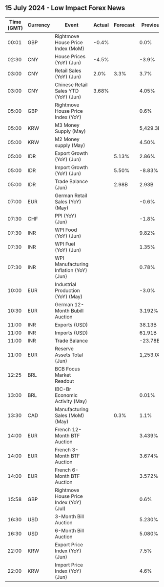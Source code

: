 ## 15 July 2024 - Low Impact Forex News

| Time (GMT) | Currency | Event | Actual | Forecast | Previous |
|------|----------|-------|--------|----------|----------|
| 00:01 | GBP | Rightmove House Price Index (MoM) | -0.4% |  | 0.0% |
| 02:30 | CNY | House Prices (YoY) (Jun) | -4.5% |  | -3.9% |
| 03:00 | CNY | Retail Sales (YoY) (Jun) | 2.0% | 3.3% | 3.7% |
| 03:00 | CNY | Chinese Retail Sales YTD (YoY) (Jun) | 3.68% |  | 4.05% |
| 05:00 | GBP | Rightmove House Price Index (YoY) |  |  | 0.6% |
| 05:00 | KRW | M3 Money Supply (May) |  |  | 5,429.3B |
| 05:00 | KRW | M2 Money supply (May) |  |  | 4.50% |
| 05:00 | IDR | Export Growth (YoY) (Jun) |  | 5.13% | 2.86% |
| 05:00 | IDR | Import Growth (YoY) (Jun) |  | 5.50% | -8.83% |
| 05:00 | IDR | Trade Balance (Jun) |  | 2.98B | 2.93B |
| 07:00 | EUR | German Retail Sales (YoY) (May) |  |  | -0.6% |
| 07:30 | CHF | PPI (YoY) (Jun) |  |  | -1.8% |
| 07:30 | INR | WPI Food (YoY) (Jun) |  |  | 9.82% |
| 07:30 | INR | WPI Fuel (YoY) (Jun) |  |  | 1.35% |
| 07:30 | INR | WPI Manufacturing Inflation (YoY) (Jun) |  |  | 0.78% |
| 10:00 | EUR | Industrial Production (YoY) (May) |  |  | -3.0% |
| 10:30 | EUR | German 12-Month Bubill Auction |  |  | 3.192% |
| 11:00 | INR | Exports (USD) |  |  | 38.13B |
| 11:00 | INR | Imports (USD) |  |  | 61.91B |
| 11:00 | INR | Trade Balance |  |  | -23.78B |
| 11:00 | EUR | Reserve Assets Total (Jun) |  |  | 1,253.08B |
| 12:25 | BRL | BCB Focus Market Readout |  |  |  |
| 13:00 | BRL | IBC-Br Economic Activity (May) |  |  | 0.01% |
| 13:30 | CAD | Manufacturing Sales (MoM) (May) |  | 0.3% | 1.1% |
| 14:00 | EUR | French 12-Month BTF Auction |  |  | 3.439% |
| 14:00 | EUR | French 3-Month BTF Auction |  |  | 3.674% |
| 14:00 | EUR | French 6-Month BTF Auction |  |  | 3.572% |
| 15:58 | GBP | Rightmove House Price Index (YoY) (Jul) |  |  | 0.6% |
| 16:30 | USD | 3-Month Bill Auction |  |  | 5.230% |
| 16:30 | USD | 6-Month Bill Auction |  |  | 5.080% |
| 22:00 | KRW | Export Price Index (YoY) (Jun) |  |  | 7.5% |
| 22:00 | KRW | Import Price Index (YoY) (Jun) |  |  | 4.6% |
